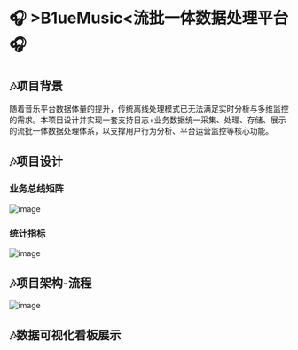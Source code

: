 # 🎧 **>B1ueMusic<流批一体数据处理平台** 🎧

## 🎶项目背景
  随着音乐平台数据体量的提升，传统离线处理模式已无法满足实时分析与多维监控的需求。本项目设计并实现一套支持日志+业务数据统一采集、处理、存储、展示的流批一体数据处理体系，以支撑用户行为分析、平台运营监控等核心功能。
## 🎶项目设计
### 业务总线矩阵
![image](https://github.com/user-attachments/assets/ce0b3602-683c-458c-a9b2-1c0b87c4b8a3)
### 统计指标
![image](https://github.com/user-attachments/assets/4ed23482-62fa-4f29-914d-624a3aac3e1e)
## 🎶项目架构-流程
![image](https://github.com/user-attachments/assets/aa860e72-12ec-48b4-a5fb-ab8dd46331a2)
## 🎶数据可视化看板展示




